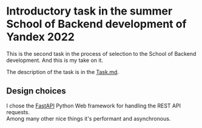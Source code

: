 # Introductory task in the summer School of Backend development of Yandex 2022

This is the second task in the process of selection to the School of Backend development.
And this is my take on it.

The description of the task is in the [Task.md](Task.md).

## Design choices

I chose the [FastAPI](https://fastapi.tiangolo.com/) Python Web framework for handling the REST API requests.  
Among<!-- us ඞඞඞඞඞඞඞඞඞඞඞඞඞඞඞඞඞඞඞඞ why are you reading this? render the page, it's more beautiful -->
many other nice things it's performant and asynchronous.

